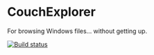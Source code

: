 # CouchExplorer
For browsing Windows files... without getting up.

[![Build status](https://ci.appveyor.com/api/projects/status/m747agc335rg8iqj?svg=true)](https://ci.appveyor.com/project/EricSondergard/couchexplorer)

